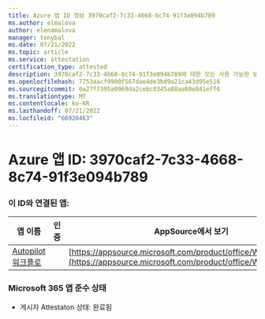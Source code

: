 ```yaml
---
title: Azure 앱 ID 정보 3970caf2-7c33-4668-8c74-91f3e094b789
ms.author: elmalova
author: elenamalova
manager: tonybal
ms.date: 07/21/2022
ms.topic: article
ms.service: attestation
certification_type: attested
description: 3970caf2-7c33-4668-8c74-91f3e094b789에 대한 모든 사용 가능한 보안 및 규정 준수 정보입니다.
ms.openlocfilehash: 7753aacf9900f567dae4de3bd9a21ca43d95e516
ms.sourcegitcommit: 0a27f7395a0969da2cebc8345a88aa69e841eff6
ms.translationtype: MT
ms.contentlocale: ko-KR
ms.lasthandoff: 07/21/2022
ms.locfileid: "66926463"
---
```

# <a name="azure-app-id-3970caf2-7c33-4668-8c74-91f3e094b789"></a>Azure 앱 ID: 3970caf2-7c33-4668-8c74-91f3e094b789


### <a name="apps-associated-with-this-id"></a>이 ID와 연결된 앱:
| **앱 이름** | **인증** | **AppSource에서 보기** |
|--------------|---------------|-----------------------|
| [Autopilot 워크플로](../forward/WA200003745.md) |  | [https://appsource.microsoft.com/product/office/WA200003745](https://appsource.microsoft.com/product/office/WA200003745) |

### <a name="microsoft-365-app-compliance-status"></a>Microsoft 365 앱 준수 상태
- 게시자 Attestaton 상태: 완료됨
